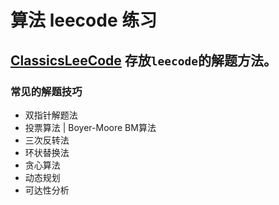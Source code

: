 # 算法 leecode 练习

## [ClassicsLeeCode](ClassicsLeeCode) 存放`leecode`的解题方法。

### 常见的解题技巧

- 双指针解题法
- 投票算法 | Boyer-Moore BM算法
- 三次反转法
- 环状替换法
- 贪心算法
- 动态规划
- 可达性分析